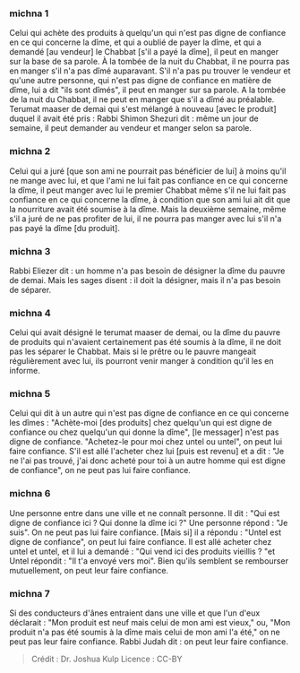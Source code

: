 
### michna 1
Celui qui achète des produits à quelqu'un qui n'est pas digne de confiance en ce qui concerne la dîme, et qui a oublié de payer la dîme, et qui a demandé [au vendeur] le Chabbat [s'il a payé la dîme], il peut en manger sur la base de sa parole. À la tombée de la nuit du Chabbat, il ne pourra pas en manger s'il n'a pas dîmé auparavant. S'il n'a pas pu trouver le vendeur et qu'une autre personne, qui n'est pas digne de confiance en matière de dîme, lui a dit "ils sont dîmés", il peut en manger sur sa parole. A la tombée de la nuit du Chabbat, il ne peut en manger que s'il a dîmé au préalable. Terumat maaser de demai qui s'est mélangé à nouveau [avec le produit] duquel il avait été pris : Rabbi Shimon Shezuri dit : même un jour de semaine, il peut demander au vendeur et manger selon sa parole.

### michna 2
Celui qui a juré [que son ami ne pourrait pas bénéficier de lui] à moins qu'il ne mange avec lui, et que l'ami ne lui fait pas confiance en ce qui concerne la dîme, il peut manger avec lui le premier Chabbat même s'il ne lui fait pas confiance en ce qui concerne la dîme, à condition que son ami lui ait dit que la nourriture avait été soumise à la dîme. Mais la deuxième semaine, même s'il a juré de ne pas profiter de lui, il ne pourra pas manger avec lui s'il n'a pas payé la dîme [du produit].

### michna 3
Rabbi Eliezer dit : un homme n'a pas besoin de désigner la dîme du pauvre de demai. Mais les sages disent : il doit la désigner, mais il n'a pas besoin de séparer.

### michna 4
Celui qui avait désigné le terumat maaser de demai, ou la dîme du pauvre de produits qui n'avaient certainement pas été soumis à la dîme, il ne doit pas les séparer le Chabbat. Mais si le prêtre ou le pauvre mangeait régulièrement avec lui, ils pourront venir manger à condition qu'il les en informe.

### michna 5
Celui qui dit à un autre qui n'est pas digne de confiance en ce qui concerne les dîmes : "Achète-moi [des produits] chez quelqu'un qui est digne de confiance ou chez quelqu'un qui donne la dîme", [le messager] n'est pas digne de confiance. "Achetez-le pour moi chez untel ou untel", on peut lui faire confiance. S'il est allé l'acheter chez lui [puis est revenu] et a dit : "Je ne l'ai pas trouvé, j'ai donc acheté pour toi à un autre homme qui est digne de confiance", on ne peut pas lui faire confiance.

### michna 6
Une personne entre dans une ville et ne connaît personne. Il dit : "Qui est digne de confiance ici ? Qui donne la dîme ici ?" Une personne répond : "Je suis". On ne peut pas lui faire confiance. [Mais si] il a répondu : "Untel est digne de confiance", on peut lui faire confiance. Il est allé acheter chez untel et untel, et il lui a demandé : "Qui vend ici des produits vieillis ? "et Untel répondit : "Il t'a envoyé vers moi". Bien qu'ils semblent se rembourser mutuellement, on peut leur faire confiance.

### michna 7
Si des conducteurs d'ânes entraient dans une ville et que l'un d'eux déclarait : "Mon produit est neuf mais celui de mon ami est vieux," ou, "Mon produit n'a pas été soumis à la dîme mais celui de mon ami l'a été," on ne peut pas leur faire confiance. Rabbi Judah dit : on peut leur faire confiance.

>Crédit : Dr. Joshua Kulp
>Licence : CC-BY